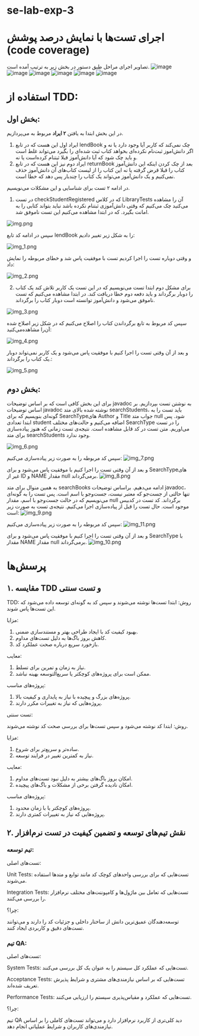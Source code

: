 # se-lab-exp-3

# اجرای تست‌ها با نمایش درصد پوشش (code coverage)
تصاویر اجرای مراحل طبق دستور در بخش زیر به ترتیب آمده است.
![image](https://github.com/user-attachments/assets/5027ed85-19e7-484c-a5dd-172520066b4c)
![image](https://github.com/user-attachments/assets/e8a39eaa-15d1-441e-809a-840783148d9f)
![image](https://github.com/user-attachments/assets/301b215e-4d72-4035-9a97-2ed0abebcc8a)
![image](https://github.com/user-attachments/assets/61276958-364d-4b23-a8e2-c5b20db3c3da)
![image](https://github.com/user-attachments/assets/7099db95-ba9b-4f1b-b488-8fbb437816fd)
![image](https://github.com/user-attachments/assets/00235c34-007b-415e-867f-523c882bd621)




# استفاده از TDD:

## بخش اول:

در این بخش ابتدا به یافتن **۲ ایراد** مربوط به می‌پردازیم.


1. ایراد اول این هست که در تابع lendBook چک نمی‌کند که کاربر آیا وجود دارد یا نه و اگر دانش‌اموز ثبت‌نام نکرده‌ای بخواهد کتاب ثبت شده‌ای را بگیرد می‌تواند غلط است و باید چک شود که آیا دانش‌آموز قبلا ثبتنام کرده‌است یا نه.
2. ایراد دوم نیز این هست که در تابع returnBook بعد از چک کردن اینکه این دانش‌آموز کتاب را قبلا قرض گرفته یا نه این کتاب را از لیست کتاب‌های آن دانش‌آموز حذف نمی‌کنیم و یک دانش‌آموز می‌تواند یک کتاب را چندبار پس دهد که خطا است. 

در ادامه ۲ تست برای شناسایی و این مشکلات می‌نویسیم.

1. در تست checkStudentRegistered که در کلاس LibraryTests آن را مشاهده‌ می‌کنید چک می‌کنیم که وقتی دانش‌آموزی ثبتنام نکرده باشد نباید بتواند کتابی را به امانت بگیرد.
که در ابتدا مشاهده می‌کنیم این تست ناموفق شد.

![img.png](images/img.png)

سپس در ادامه کد تابع lendBook را به شکل زیر تغییر دادیم:

![img_1.png](images/img_1.png)

و وقتی دوباره تست را اجرا کردیم تست با موفقیت پاس شد و خطای مربوطه را نمایش داد:

![img_2.png](images/img_2.png)


2. برای مشکل دوم ابتدا تست می‌نویسیم که در این تست یک کاربر تلاش کند یک کتاب را دوبار برگرداند و باید دفعه دوم خطا دریافت کند.
در ابتدا مشاهده می‌کنیم که تست ناموفق می‌شود و دانش‌آموز توانسته است دوبار کتاب را برگرداند.

![img_3.png](images/img_3.png)

سپس کد مربوط به تابع برگرداندن کتاب را اصلاح می‌کنیم که در شکل زیر اصلاح شده آن‌را مشاهده‌می‌کنید:

![img_4.png](images/img_4.png)

و بعد از آن وقتی تست را اجرا کنیم با موفقیت پاس می‌شود و یک کاربر نمی‌تواند دوبار یک کتاب را برگرداند.:

![img_5.png](images/img_5.png)

## بخش دوم:
برای این بخش کافی است که بر اساس توضیحات javadoc به نوشتن تست بپردازیم. بر اساس توضیحات javadoc نوشته شده بالای متد searchStudents، باید تست را به گونه‌ای بنویسیم که برای SearchTypeهای Author و Title جواب متد null شود. پس ابتدا تعدادی student اضافه می‌کنیم و حالت‌های مختلف SearchType را در تست می‌اوریم.
متن تست در کد قابل مشاهده است.
نتیجه‌ی تست زمانی که هنوز پیاده‌سازی برای متد searchStudents وجود ندارد.

![img_6.png](images/img_6.png)

سپس کد مربوطه را به صورت زیر پیاده‌سازی می‌کنیم:
![img_7.png](images/img_7.png)

و بعد از آن وقتی تست را اجرا کنیم با موفقیت پاس می‌شود و برای SearchTypeهای غیر از ID و NAME مقدار null برمی‌گرداند.
![img_8.png](images/img_8.png)

به همین منوال برای متد searchBooks ادامه می‌دهیم. براساس توضیحات javadoc، تنها حالتی از جست‌جو که معتبر نیست، جست‌و‌جو با اسم است. پس تست را به گونه‌ای می‌نویسیم که در حالت جست‌و‌جو با اسم، مقدار null برگرداند. کد تست در کدبیس موجود است.
حال تست را قبل از پیاده‌سازی اجرا می‌کنیم. نتیجه‌ی تست به صورت زیر است:
![img_9.png](images/img_9.png)

سپس کد مربوطه را به صورت زیر پیاده‌سازی می‌کنیم:
![img_11.png](images/img_11.png)

و بعد از آن وقتی تست را اجرا کنیم با موفقیت پاس می‌شود و برای SearchType با مقدار NAME مقدار null برمی‌گرداند.
![img_10.png](images/img_10.png)


# پرسش‌ها


## ۱. مقایسه TDD و تست سنتی

TDD:
روش: ابتدا تست‌ها نوشته می‌شوند و سپس کد به گونه‌ای توسعه داده می‌شود که این تست‌ها پاس شوند.

مزایا:
1. بهبود کیفیت کد با ایجاد طراحی بهتر و مستندسازی ضمنی.
2. کاهش بروز باگ‌ها به دلیل تست‌های مداوم.
3. بازخورد سریع درباره صحت عملکرد کد.

معایب:
1. نیاز به زمان و تمرین برای تسلط.
2. ممکن است برای پروژه‌های کوچکتر یا سریع‌التوسعه بهینه نباشد.

پروژه‌های مناسب:

1. پروژه‌های بزرگ و پیچیده با نیاز به پایداری و کیفیت بالا.
2. پروژه‌هایی که نیاز به تغییرات مکرر دارند.

تست سنتی:

روش: ابتدا کد نوشته می‌شود و سپس تست‌ها برای بررسی صحت کد نوشته می‌شوند.

مزایا:

1. ساده‌تر و سریع‌تر برای شروع.
2. نیاز به کمترین تغییر در فرایند توسعه.

معایب:

1. امکان بروز باگ‌های بیشتر به دلیل نبود تست‌های مداوم.
2. امکان نادیده گرفتن برخی از مشکلات و باگ‌های پیچیده.

پروژه‌های مناسب:

1. پروژه‌های کوچکتر یا با زمان محدود.
2. پروژه‌هایی که نیاز به تغییرات کمتری دارند.


## ۲. نقش تیم‌های توسعه و تضمین کیفیت در تست نرم‌افزار

### تیم توسعه:

تست‌های اصلی:

Unit Tests: تست‌هایی که برای بررسی واحد‌های کوچک کد مانند توابع و متدها استفاده می‌شوند.

Integration Tests: تست‌هایی که تعامل بین ماژول‌ها و کامپوننت‌های مختلف نرم‌افزار را بررسی می‌کنند.

چرا؟:

توسعه‌دهندگان عمیق‌ترین دانش از ساختار داخلی و جزئیات کد را دارند و می‌توانند تست‌های دقیق و کاربردی ایجاد کنند.

### تیم QA:

تست‌های اصلی:

System Tests: تست‌هایی که عملکرد کل سیستم را به عنوان یک کل بررسی می‌کنند.

Acceptance Tests: تست‌هایی که بر اساس نیازمندی‌های مشتری و شرایط پذیرش تعریف شده‌اند.

Performance Tests: تست‌هایی که عملکرد و مقیاس‌پذیری سیستم را ارزیابی می‌کنند.

چرا؟:

تیم QA دید کلی‌تری از کاربرد نرم‌افزار دارد و می‌تواند تست‌های کاملی را بر اساس نیازمندی‌های کاربران و شرایط عملیاتی انجام دهد.


